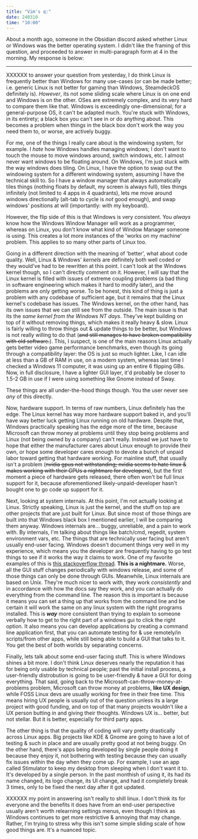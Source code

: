 ```yaml
---
title: "Vim's q:"
date: 240310
time: "10:00"
---
```


About a month ago, someone in the Obsidian discord asked whether Linux or Windows was the better operating system.
I didn't like the framing of this question, and proceeded to answer in multi-paragraph form at 4 in the morning.
My response is below:

<hr>

XXXXXX to answer your question from yesterday, I do think Linux is frequently better than Windows for many use-cases (or can be made better; i.e. generic Linux is not better for gaming than Windows, SteamdeckOS definitely is). _However_, its not some sliding scale where Linux is on one end and Windows is on the other. OSes are extremely complex, and its very hard to compare them like that. Windows is exceedingly one-dimensional; for a general-purpose OS, it can't be adapted much. You're stuck with Windows, in its entirety; a black box you can't see in or do anything about. This becomes a problem when things in the black box don't work the way you need them to, or worse, are actively buggy. 

For me, one of the things I really care about is the windowing system, for example. I _hate_ how Windows handles managing windows; I don't want to touch the mouse to move windows around, switch windows, etc. I almost never want windows to be floating around. On Windows, I'm just stuck with the way windows does tiling. On Linux, I have the option to swap out the windowing system for a different windowing system, assuming I have the technical skill to. So I have a window manager that always automatically tiles things (nothing floats by default, my screen is always full), tiles things infinitely (not limited to 4 apps in 4 quadrants), lets me move around windows directionally (alt-tab to cycle is _not_ good enough), and swap windows' positions at will (importantly: with my keyboard).

However, the flip side of this is that Windows is very consistent. You *always* know how the Windows Window Manager will work as a programmer, whereas on Linux, you don't know what kind of Window Manager someone is using. This creates a lot more instances of the 'works on my machine' problem. This applies to so many other parts of Linux too.

Going in a different direction with the meaning of 'better', what about code quality. Well, Linux & Windows' *kernels* are definitely both well coded or they would've had to be rewritten at this point. I can't look at the Windows kernel though, so I can't directly comment on it. However, I will say that the Linux kernel is filled with issues of extreme coupling problems (a bad thing in software engineering which makes it hard to modify later), and the problems are only getting worse. To be honest, this kind of thing is just a problem with any codebase of sufficient age, but it remains that the Linux kernel's codebase has issues. The Windows kernel, on the other hand, has its own issues that we can still see from the outside. The main issue is that its the *same kernel from the Windows NT days*. They've kept building on top of it without removing things, which makes it really heavy & slow. Linux is fairly willing to throw things out & update things to be better, but Windows is not really willing to do that (~~and still manages to have broken compatibility with old software.~~). This, I suspect, is one of the main reasons Linux actually gets better video game performance benchmarks, even though its going through a compatibility layer: the OS is just so much lighter. Like, I can idle at less than a GB of RAM in use, on a modern system, whereas last time I checked a Windows 11 computer, it was using up an entire 6 flipping GBs. Now, in full disclosure, I have a lighter GUI layer, it'd probably be closer to 1.5-2 GB in use if I were using something like Gnome instead of Sway.

These things are all under-the-hood things though. You the user never see _any_ of this directly.

Now, hardware support. In terms of raw numbers, Linux definitely has the edge. The Linux kernel has way more hardware support baked in, and you'll have way better luck getting Linux running on old hardware. Despite that, Windows practically speaking has the edge more of the time, because Microsoft can throw money at problems until they stop being problems and Linux (not being owned by a company) can't really. Instead we just have to hope that either the manufacturer cares about Linux enough to provide their own, or hope some developer cares enough to devote a bunch of unpaid labor toward getting that hardware working. For mainline stuff, that usually isn't a problem (~~nvidia gpus not withstanding; nvidia seems to hate linux & makes working with their GPUs a nightmare for developers~~), but the first moment a piece of hardware gets released, there often won't be full linux support for it, because aforementioned likely-unpaid-developer hasn't bought one to go code up support for it.

Next, looking at system internals. At this point, I'm not actually looking at Linux. Strictly speaking, Linux is just the kernel, and the stuff on top are other projects that are just built for Linux. But since most of those things are built into that Windows black box I mentioned earlier, I will be comparing them anyway. 
Windows internals are... buggy, unreliable, and a pain to work with. By internals, I'm talking about things like batch/cmd, regedit, system environment vars, etc. The things that are technically user facing but aren't usually end-user facing. 
Windows doesn't document things very well in my experience, which means you the developer are frequently having to go test things to see if it works the way it claims to work. One of my favorite examples of this is [this stackoverflow thread](<https://stackoverflow.com/questions/8844868/what-are-the-undocumented-features-and-limitations-of-the-windows-findstr-comman>). **This is a nightmare.** Worse, all the GUI stuff changes periodically with windows release, and some of those things can only be done through GUIs.
Meanwhile, Linux internals are based on Unix. They're much nicer to work with, they work _consistently_ and in accordance with how the docs say they work, and you can actually do everything from the command line. The reason this is important is because it means you can set a thing up that works from the command line and be certain it will work the same on any linux system with the right programs installed. This is ***way*** more consistent than trying to explain to someone verbally how to get to the right part of a windows gui to click the right option. 
It also means you can develop applications by creating a command line application first, that you can automate testing for & use remotely/in scripts/from other apps, while still being able to build a GUI that talks to it. You get the best of both worlds by separating concerns.

Finally, lets talk about some end-user facing stuff. This is where Windows shines a bit more. I don't think Linux deserves nearly the reputation it has for being only usable by technical people; past the initial install process, a user-friendly distrobution is going to be user-friendly & have a GUI for doing everything. That said, going back to the Microsoft-can-throw-money-at-problems problem, Microsoft can throw money at problems, **like UX design**, while FOSS Linux devs are usually working for free in their free time. This means hiring UX people is usually out of the question unless its a large project with good funding, and on top of that many projects wouldn't like a UX person butting in and giving their thoughts.
Windows UX is... better, but not stellar. But it is better, especially for third party apps.

The other thing is that the quality of coding will vary pretty drastically across Linux apps. Big projects like KDE & Gnome are going to have a lot of testing & such in place and are usually pretty good at not being buggy. On the other hand, there's apps being developed by single people doing it because they enjoy it, not bothering with testing because they can usually fix issues within the day when they come up. For example, I use an app called Stimulator to keep my desktop from sleeping when I don't want it to. It's developed by a single person. In the past monthish of using it, its had its name changed, its logo change, its UI change, and had it completely break 3 times, only to be fixed the next day after it got updated.

XXXXXX my point in answering isn't really to shill linux. I don't think its for everyone and the benefits it does have from an end-user perspective usually aren't worth relearning settings menus, even though I think as Windows continues to get more restrictive & annoying that may change. Rather, I'm trying to stress why this isn't some simple sliding scale of how good things are. It's a nuanced topic.


